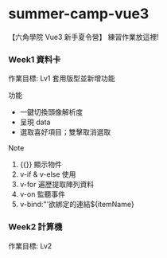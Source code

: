 # summer-camp-vue3

【六角學院 Vue3 新手夏令營】 練習作業放這裡!

### Week1 資料卡

作業目標: Lv1 套用版型並新增功能

功能

- 一鍵切換頭像解析度
- 呈現 data
- 選取喜好項目；雙擊取消選取

Note

1. {{}} 顯示物件
2. v-if & v-else 使用
3. v-for 遍歷提取陣列資料
4. v-on 監聽事件
5. v-bind:"'欲綁定的連結${itemName}

### Week2 計算機

作業目標: Lv2
